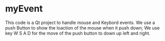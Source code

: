 # myEvent
This code is a Qt project to handle mouse and Keybord events.
We use a push Button to show the loaction of the mouse when it push down;
We use key W S A D for the move of the push button to down up left and right.
